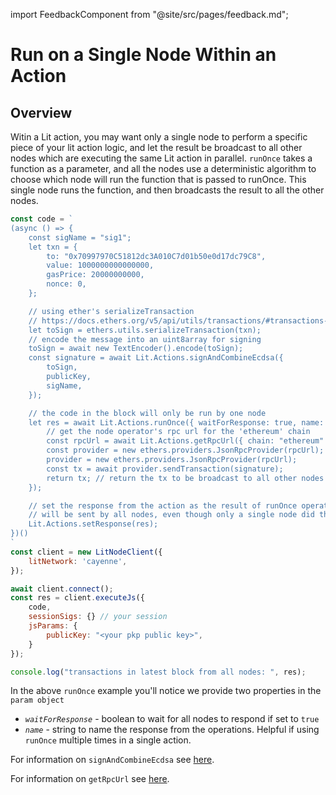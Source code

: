 import FeedbackComponent from "@site/src/pages/feedback.md";

# Run on a Single Node Within an Action

## Overview
Witin a Lit action, you may want only a single node to perform a specific piece of your lit action logic, and let the result be broadcast to all other nodes which are executing the same Lit action in parallel. `runOnce` takes a function as a parameter, and all the nodes use a deterministic algorithm to choose which node will run the function that is passed to runOnce. This single node runs the function, and then broadcasts the result to all the other nodes.

```js
const code = `
(async () => {
    const sigName = "sig1";
    let txn = {
        to: "0x70997970C51812dc3A010C7d01b50e0d17dc79C8",
        value: 1000000000000000,
        gasPrice: 20000000000,
        nonce: 0,
    };

    // using ether's serializeTransaction
    // https://docs.ethers.org/v5/api/utils/transactions/#transactions--functions
    let toSign = ethers.utils.serializeTransaction(txn);
    // encode the message into an uint8array for signing
    toSign = await new TextEncoder().encode(toSign);
    const signature = await Lit.Actions.signAndCombineEcdsa({
        toSign,
        publicKey,
        sigName,
    });

    // the code in the block will only be run by one node
    let res = await Lit.Actions.runOnce({ waitForResponse: true, name: "txnSender" }, async () => {
        // get the node operator's rpc url for the 'ethereum' chain
        const rpcUrl = await Lit.Actions.getRpcUrl({ chain: "ethereum" });
        const provider = new ethers.providers.JsonRpcProvider(rpcUrl);
        provider = new ethers.providers.JsonRpcProvider(rpcUrl);
        const tx = await provider.sendTransaction(signature);
        return tx; // return the tx to be broadcast to all other nodes
    });

    // set the response from the action as the result of runOnce operation
    // will be sent by all nodes, even though only a single node did the computation
    Lit.Actions.setResponse(res);
})()
`
const client = new LitNodeClient({
    litNetwork: 'cayenne',
});

await client.connect();
const res = client.executeJs({
    code,
    sessionSigs: {} // your session
    jsParams: {
        publicKey: "<your pkp public key>",
    }
});

console.log("transactions in latest block from all nodes: ", res);
```
In the above `runOnce` example you'll notice we provide two properties in the `param object`
- *`waitForResponse`* - boolean to wait for all nodes to respond if set to `true`
- *`name`* - string to name the response from the operations. Helpful if using `runOnce` multiple times in a single action.


For information on `signAndCombineEcdsa` see [here](./combining-signatures.md).

For information on `getRpcUrl` see [here](./get-rpc-url.md).
